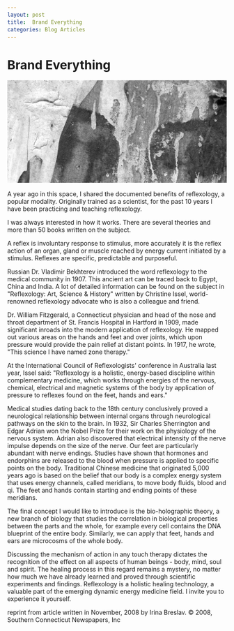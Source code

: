 ```yaml
---
layout: post
title:  Brand Everything
categories: Blog Articles
---
```


<h1>Brand Everything</h1>


<img class="img-responsive" src="/img/slimback.jpg">

<p>A year ago in this space, I shared the documented benefits of reflexology, a popular modality. Originally trained as a scientist, for the past 10 years I have been practicing and teaching reflexology. </p><p>
I was always interested in how it works. There are several theories and more than 50 books written on the subject. </p><p>
A reflex is involuntary response to stimulus, more accurately it is the reflex action of an organ, gland or muscle reached by energy current initiated by a stimulus. Reflexes are specific, predictable and purposeful. </p><p>
Russian Dr. Vladimir Bekhterev introduced the word reflexology to the medical community in 1907. This ancient art can be traced back to Egypt, China and India. A lot of detailed information can be found on the subject in "Reflexology: Art, Science & History" written by Christine Issel, world-renowned reflexology advocate who is also a colleague and friend. </p><p>
Dr. William Fitzgerald, a Connecticut physician and head of the nose and throat department of St. Francis Hospital in Hartford in 1909, made significant inroads into the modern application of reflexology. He mapped out various areas on the hands and feet and over joints, which upon pressure would provide the pain relief at distant points. In 1917, he wrote, "This science I have named zone therapy." </p><p>
At the International Council of Reflexologists' conference in Australia last year, Issel said: "Reflexology is a holistic, energy-based discipline within complementary medicine, which works through energies of the nervous, chemical, electrical and magnetic systems of the body by application of pressure to reflexes found on the feet, hands and ears." </p><p>
Medical studies dating back to the 18th century conclusively proved a neurological relationship between internal organs through neurological pathways on the skin to the brain. In 1932, Sir Charles Sherrington and Edgar Adrian won the Nobel Prize for their work on the physiology of the nervous system. Adrian also discovered that electrical intensity of the nerve impulse depends on the size of the nerve. Our feet are particularly abundant with nerve endings. Studies have shown that hormones and endorphins are released to the blood when pressure is applied to specific points on the body. Traditional Chinese medicine that originated 5,000 years ago is based on the belief that our body is a complex energy system that uses energy channels, called meridians, to move body fluids, blood and qi. The feet and hands contain starting and ending points of these meridians. </p><p>
The final concept I would like to introduce is the bio-holographic theory, a new branch of biology that studies the correlation in biological properties between the parts and the whole, for example every cell contains the DNA blueprint of the entire body. Similarly, we can apply that feet, hands and ears are microcosms of the whole body. </p><p>
Discussing the mechanism of action in any touch therapy dictates the recognition of the effect on all aspects of human beings - body, mind, soul and spirit. The healing process in this regard remains a mystery, no matter how much we have already learned and proved through scientific experiments and findings. 
Reflexology is a holistic healing technology, a valuable part of the emerging dynamic energy medicine field. 
I invite you to experience it yourself. </p>
<p><span class="peach">reprint from article written in November, 2008 by Irina Breslav. © 2008, Southern Connecticut Newspapers, Inc</span>



